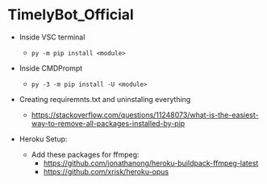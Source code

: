 # TimelyBot_Official

* Inside VSC terminal
  * ```py -m pip install <module>```
* Inside CMDPrompt
  * ```py -3 -m pip install -U <module>```
* Creating requiremnts.txt and uninstaling everything
  * https://stackoverflow.com/questions/11248073/what-is-the-easiest-way-to-remove-all-packages-installed-by-pip

* Heroku Setup:
  * Add these packages for ffmpeg:
    * https://github.com/jonathanong/heroku-buildpack-ffmpeg-latest
    * https://github.com/xrisk/heroku-opus
